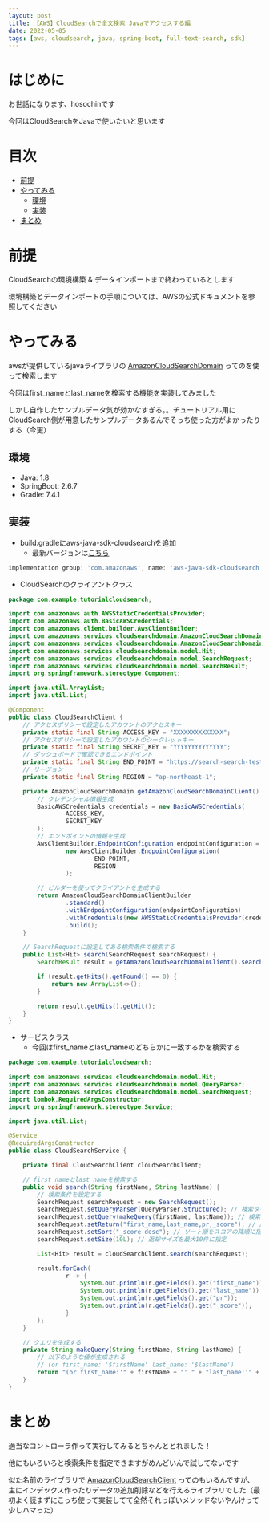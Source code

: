 ```yaml
---
layout: post
title: 【AWS】CloudSearchで全文検索 Javaでアクセスする編
date: 2022-05-05
tags: [aws, cloudsearch, java, spring-boot, full-text-search, sdk]
---
```


# はじめに

お世話になります、hosochinです

今回はCloudSearchをJavaで使いたいと思います

# 目次

- [前提](#前提)
- [やってみる](#やってみる)
  - [環境](#環境)
  - [実装](#実装)
- [まとめ](#まとめ)

# 前提

CloudSearchの環境構築 & データインポートまで終わっているとします

環境構築とデータインポートの手順については、AWSの公式ドキュメントを参照してください

# やってみる

awsが提供しているjavaライブラリの [AmazonCloudSearchDomain](https://docs.aws.amazon.com/AWSJavaSDK/latest/javadoc/com/amazonaws/services/cloudsearchdomain/AmazonCloudSearchDomain.html) ってのを使って検索します

今回はfirst_nameとlast_nameを検索する機能を実装してみました

しかし自作したサンプルデータ気が効かなすぎる。。チュートリアル用にCloudSearch側が用意したサンプルデータあるんでそっち使った方がよかったりする（今更）

## 環境

* Java: 1.8
* SpringBoot: 2.6.7
* Gradle: 7.4.1

## 実装

* build.gradleにaws-java-sdk-cloudsearchを追加
  * 最新バージョンは[こちら](https://mvnrepository.com/artifact/com.amazonaws/aws-java-sdk-cloudsearch)

```gradle
implementation group: 'com.amazonaws', name: 'aws-java-sdk-cloudsearch', version: '1.11.447'
```

* CloudSearchのクライアントクラス

```java
package com.example.tutorialcloudsearch;

import com.amazonaws.auth.AWSStaticCredentialsProvider;
import com.amazonaws.auth.BasicAWSCredentials;
import com.amazonaws.client.builder.AwsClientBuilder;
import com.amazonaws.services.cloudsearchdomain.AmazonCloudSearchDomain;
import com.amazonaws.services.cloudsearchdomain.AmazonCloudSearchDomainClientBuilder;
import com.amazonaws.services.cloudsearchdomain.model.Hit;
import com.amazonaws.services.cloudsearchdomain.model.SearchRequest;
import com.amazonaws.services.cloudsearchdomain.model.SearchResult;
import org.springframework.stereotype.Component;

import java.util.ArrayList;
import java.util.List;

@Component
public class CloudSearchClient {
    // アクセスポリシーで設定したアカウントのアクセスキー 
    private static final String ACCESS_KEY = "XXXXXXXXXXXXXX";
    // アクセスポリシーで設定したアカウントのシークレットキー
    private static final String SECRET_KEY = "YYYYYYYYYYYYYY";
    // ダッシュボードで確認できるエンドポイント
    private static final String END_POINT = "https://search-search-test-misbuybhc7wm62ox6m3cvjq2s4.ap-northeast-1.cloudsearch.amazonaws.com";
    // リージョン
    private static final String REGION = "ap-northeast-1";

    private AmazonCloudSearchDomain getAmazonCloudSearchDomainClient() {
        // クレデンシャル情報生成
        BasicAWSCredentials credentials = new BasicAWSCredentials(
                ACCESS_KEY,
                SECRET_KEY
        );
        // エンドポイントの情報を生成
        AwsClientBuilder.EndpointConfiguration endpointConfiguration =
                new AwsClientBuilder.EndpointConfiguration(
                        END_POINT,
                        REGION
                );

        // ビルダーを使ってクライアントを生成する
        return AmazonCloudSearchDomainClientBuilder
                .standard()
                .withEndpointConfiguration(endpointConfiguration)
                .withCredentials(new AWSStaticCredentialsProvider(credentials))
                .build();
    }

    // SearchRequestに設定してある検索条件で検索する
    public List<Hit> search(SearchRequest searchRequest) {
        SearchResult result = getAmazonCloudSearchDomainClient().search(searchRequest);

        if (result.getHits().getFound() == 0) {
            return new ArrayList<>();
        }

        return result.getHits().getHit();
    }
}
```

* サービスクラス
  * 今回はfirst_nameとlast_nameのどちらかに一致するかを検索する

```java
package com.example.tutorialcloudsearch;

import com.amazonaws.services.cloudsearchdomain.model.Hit;
import com.amazonaws.services.cloudsearchdomain.model.QueryParser;
import com.amazonaws.services.cloudsearchdomain.model.SearchRequest;
import lombok.RequiredArgsConstructor;
import org.springframework.stereotype.Service;

import java.util.List;

@Service
@RequiredArgsConstructor
public class CloudSearchService {

    private final CloudSearchClient cloudSearchClient;

    // first_nameとlast_nameを検索する
    public void search(String firstName, String lastName) {
        // 検索条件を設定する
        SearchRequest searchRequest = new SearchRequest();
        searchRequest.setQueryParser(QueryParser.Structured); // 検索タイプを指定
        searchRequest.setQuery(makeQuery(firstName, lastName)); // 検索クエリを指定
        searchRequest.setReturn("first_name,last_name,pr,_score"); // 戻り値のカラムを指定
        searchRequest.setSort("_score desc"); // ソート順をスコアの降順に指定
        searchRequest.setSize(10L); // 返却サイズを最大10件に指定

        List<Hit> result = cloudSearchClient.search(searchRequest);

        result.forEach(
                r -> {
                    System.out.println(r.getFields().get("first_name"));
                    System.out.println(r.getFields().get("last_name"));
                    System.out.println(r.getFields().get("pr"));
                    System.out.println(r.getFields().get("_score"));
                }
        );
    }

    // クエリを生成する
    private String makeQuery(String firstName, String lastName) {
        // 以下のような値が生成される
        // (or first_name: '$firstName' last_name: '$lastName')
        return "(or first_name:'" + firstName + "' " + "last_name:'" + lastName + "')";
    }
}
```

# まとめ

適当なコントローラ作って実行してみるとちゃんととれました！

他にもいろいろと検索条件を指定できますがめんどいんで試してないです

似た名前のライブラリで [AmazonCloudSearchClient](https://docs.aws.amazon.com/AWSJavaSDK/latest/javadoc/com/amazonaws/services/cloudsearchv2/AmazonCloudSearchClient.html) ってのもいるんですが、主にインデックス作ったりデータの追加削除などを行えるライブラリでした（最初よく読まずにこっち使って実装してて全然それっぽいメソッドないやんけって少しハマった）